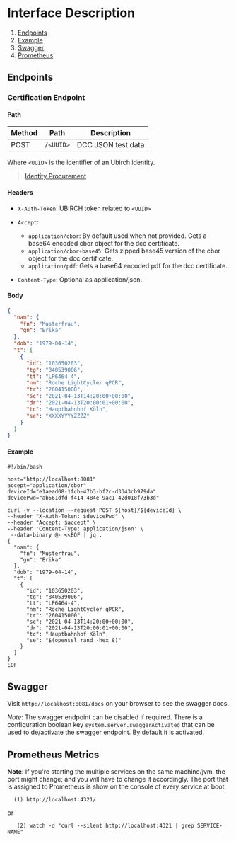 # Interface Description

1. [Endpoints](#endpoints)
3. [Example](#example)
3. [Swagger](#swagger)
4. [Prometheus](#prometheus-metrics)

## Endpoints

### Certification Endpoint

#### Path

| Method | Path |  Description |
|--------|------|-------------|
| POST | `/<UUID>` | DCC JSON test data |

Where `<UUID>` is the identifier of an Ubirch identity. 

> [Identity Procurement](./identity_procurement.md)

#### Headers

- `X-Auth-Token`: UBIRCH token related to `<UUID>`
- `Accept`:
    * `application/cbor`: By default used when not provided. Gets a base64 encoded cbor object for the dcc certificate.
    * `application/cbor+base45`: Gets zipped base45 version of the cbor object for the dcc certificate.
    * `application/pdf`: Gets a base64 encoded pdf for the dcc certificate.
    
- `Content-Type`: Optional as application/json.

#### Body

```json
{
  "nam": {
    "fn": "Musterfrau",
    "gn": "Erika"
  },
  "dob": "1979-04-14",
  "t": [
    {
      "id": "103650203",
      "tg": "840539006",
      "tt": "LP6464-4",
      "nm": "Roche LightCycler qPCR",
      "tr": "260415000",
      "sc": "2021-04-13T14:20:00+00:00",
      "dr": "2021-04-13T20:00:01+00:00",
      "tc": "Hauptbahnhof Köln",
      "se": "XXXXYYYYZZZZ"
    }
  ]
}
```

#### Example

```shell script
#!/bin/bash

host="http://localhost:8081"
accept="application/cbor"
deviceId="e1aead08-1fcb-47b3-bf2c-d3343cb979da"
devicePwd="ab561dfd-f414-484e-9ac1-42d018f73b3d"

curl -v --location --request POST ${host}/${deviceId} \
--header "X-Auth-Token: $devicePwd" \
--header "Accept: $accept" \
--header 'Content-Type: application/json' \
 --data-binary @- <<EOF | jq .
{
  "nam": {
    "fn": "Musterfrau",
    "gn": "Erika"
  },
  "dob": "1979-04-14",
  "t": [
    {
      "id": "103650203",
      "tg": "840539006",
      "tt": "LP6464-4",
      "nm": "Roche LightCycler qPCR",
      "tr": "260415000",
      "sc": "2021-04-13T14:20:00+00:00",
      "dr": "2021-04-13T20:00:01+00:00",
      "tc": "Hauptbahnhof Köln",
      "se": "$(openssl rand -hex 8)"
    }
  ]
}
EOF
```



## Swagger

Visit `http://localhost:8081/docs` on your browser to see the swagger docs.

_Note_: The swagger endpoint can be disabled if required. There is a configuration boolean key `system.server.swaggerActivated` that can be used to de/activate the swagger endpoint. By default it is activated.

## Prometheus Metrics

**Note**: If you're starting the multiple services on the same machine/jvm, the port might change; and
you will have to change it accordingly. The port that is assigned to Prometheus is show on the console of
every service at boot.

```
  (1) http://localhost:4321/
```

or

```  
   (2) watch -d "curl --silent http://localhost:4321 | grep SERVICE-NAME"
```
